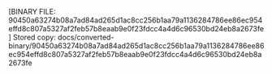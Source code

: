 [BINARY FILE: 90450a63274b08a7ad84ad265d1ac8cc256b1aa79a1136284786ee86ec954effd8c807a5327af2feb57b8eaab9e0f23fdcc4a4d6c96530bd24eb8a2673fe]
Stored copy: docs/converted-binary/90450a63274b08a7ad84ad265d1ac8cc256b1aa79a1136284786ee86ec954effd8c807a5327af2feb57b8eaab9e0f23fdcc4a4d6c96530bd24eb8a2673fe
